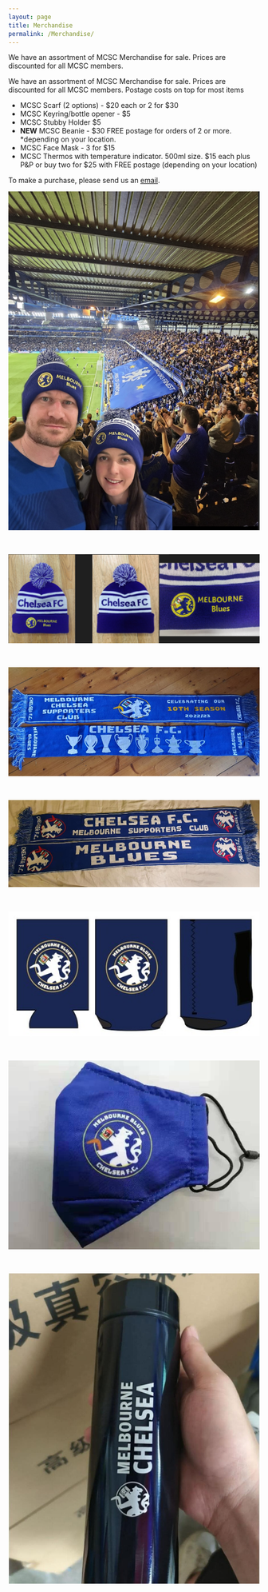 ```yaml
---
layout: page
title: Merchandise
permalink: /Merchandise/
---
```


We have an assortment of MCSC Merchandise for sale. Prices are discounted for all MCSC members.

We have an assortment of MCSC Merchandise for sale.
Prices are discounted for all MCSC members.
Postage costs on top for most items

- MCSC Scarf (2 options) - $20 each or 2 for $30
- MCSC Keyring/bottle opener - $5
- MCSC Stubby Holder $5
- **NEW** MCSC Beanie - $30  FREE postage for orders of 2 or more. *depending on your location.
- MCSC Face Mask - 3 for $15
- MCSC Thermos with temperature indicator. 500ml size. $15 each plus P&P or buy two for $25 with FREE postage (depending on your location)


To make a purchase, please send us an [email](mailto:admin@chelseafcinmelbourne.com.au).

![MerchandiseOne](/assets/merchandise1.jpg)

<br>

![MerchandiseTwo](/assets/merchandise2.jpg)

<br>

![MerchandiseThree](/assets/merchandise3.jpg)

<br>

![MerchandiseFour](/assets/merchandise4.jpg)

<br>

![MerchandiseSix](/assets/merchandise6.jpg)

<br>

![MerchandiseFive](/assets/merchandise5.jpg)

<br>

![MCSCThermos](/assets/mcscthermos.jpg)


